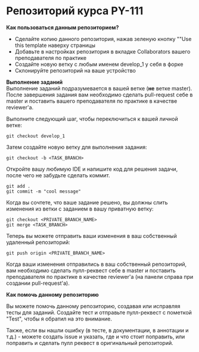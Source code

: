 ﻿Репозиторий курса PY-111
=

**Как пользоваться данным репозиторием?**

- Сделайте копию данного репозитория, нажав зеленую кнопку ""Use this template наверху страницы
- Добавьте в настройках репозитория в вкладке Collaborators вашего преподавателя по практике
- Создайте новую ветку с любым именем develop_1 у себя в форке
- Склонируйте репозиторий на ваше устройство

**Выполнение заданий**  
Выполнение заданий подразумевается в вашей ветке (**не** ветке master). После завершения задания вам необходимо сделать pull-request себе в master и поставить вашего преподавателя по практике в качестве reviewer'а.

Выполните следующий шаг, чтобы переключиться к вашей личной ветке:

```
git checkout develop_1
```

Затем создайте новую ветку для выполнения задания:

```
git checkout -b <TASK_BRANCH>
```

Откройте вашу любимую IDE и напишите код для решения задачи, после чего не забудьте сделать коммит.

```
git add .
git commit -m "cool message"
```

Когда вы сочтете, что ваше задание решено, вы должны слить изменения из ветки с заданием в вашу приватную ветку:

```
git checkout <PRIVATE_BRANCH_NAME>
git merge <TASK_BRANCH>
```

Теперь вы можете отправить ваши изменения в ваш собственный удаленный репозиторий:
 
```
git push origin <PRIVATE_BRANCH_NAME>
```

Когда ваши изменения отправились в ваш собственный репозиторий, вам необходимо сделать пулл-реквест себе в master и поставить преподавателя по практике в качестве reviewer'а (на панели справа при создании pull-request'а).

**Как помочь данному репозиторию**

Вы можете помочь данному репозиторию, создавая или исправляя тесты для заданий. Создайте тест и отправьте пулл-реквест с пометкой "Test", чтобы я обратил на это внимание.

Также, если вы нашли ошибку (в тесте, в документации, в аннотации и т.д.) - можете создать issue и указать, где и что стоит поправить, или поправить и сделать пулл реквест в оригинальный репозиторий.
